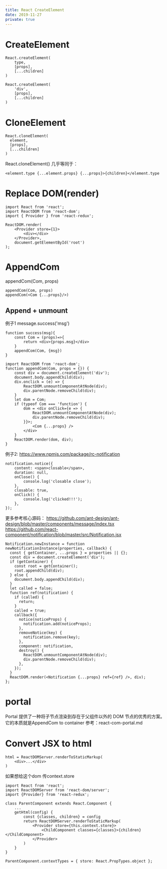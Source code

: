 ```yaml
---
title: React CreateElement
date: 2019-11-27
private: true
---
```

# CreateElement

    React.createElement(
        type,
        [props],
        [...children]
    )

    React.createElement(
        'div',
        [props],
        [...children]
    )

# CloneElement
    React.cloneElement(
      element,
      [props],
      [...children]
    )

React.cloneElement() 几乎等同于：

    <element.type {...element.props} {...props}>{children}</element.type

# Replace DOM(render)
    import React from 'react';
    import ReactDOM from 'react-dom';
    import { Provider } from 'react-redux';

    ReactDOM.render(
        <Provider store={1}>
            <div></div>
        </Provider>,
        document.getElementById('root')
    );

# AppendCom
appendCom(Com, props) 

    appendCom(Com, props)
    appendCom(<Com {...props}/>)

## Append + unmount
例子1 message.success('msg') 

    function success(msg){ 
        const Com = (props)=>{
            return <div>{props.msg}</div>
        }
        appendCom(Com, {msg})
    }

    import ReactDOM from 'react-dom';
    function appendCom(Com, props = {}) {
        const div = document.createElement('div');
        document.body.appendChild(div);
        div.onclick = (e) => {
            ReactDOM.unmountComponentAtNode(div);
            div.parentNode.removeChild(div);
        }
        let dom = Com;
        if (typeof Com === 'function') {
            dom = <div onClick={e => {
                ReactDOM.unmountComponentAtNode(div);
                div.parentNode.removeChild(div);
            }}>;
                <Com {...props} />
            </div>
        }
        ReactDOM.render(dom, div);
    }

例子2: https://www.npmjs.com/package/rc-notification 

    notification.notice({
        content: <span>closable</span>,
        duration: null,
        onClose() {
            console.log('closable close');
        },
        closable: true,
        onClick() {
            console.log('clicked!!!');
        },
    });

更多参考核心源码：
https://github.com/ant-design/ant-design/blob/master/components/message/index.tsx
https://github.com/react-component/notification/blob/master/src/Notification.jsx

    Notification.newInstance = function newNotificationInstance(properties, callback) {
      const { getContainer, ...props } = properties || {};
      const div = document.createElement('div');
      if (getContainer) {
        const root = getContainer();
        root.appendChild(div);
      } else {
        document.body.appendChild(div);
      }
      let called = false;
      function ref(notification) {
        if (called) {
          return;
        }
        called = true;
        callback({
          notice(noticeProps) {
            notification.add(noticeProps);
          },
          removeNotice(key) {
            notification.remove(key);
          },
          component: notification,
          destroy() {
            ReactDOM.unmountComponentAtNode(div);
            div.parentNode.removeChild(div);
          },
        });
      }
      ReactDOM.render(<Notification {...props} ref={ref} />, div);
    };

# portal
Portal 提供了一种将子节点渲染到存在于父组件以外的 DOM 节点的优秀的方案。
它的本质就是AppendCom to container
参考：react-com-portal.md


# Convert JSX to html
    html = ReactDOMServer.renderToStaticMarkup(
        <div>...</div>
    )

如果想给这个dom 传context.store

    import React from 'react';
    import ReactDOMServer from 'react-dom/server';
    import {Provider} from 'react-redux';

    class ParentComponent extends React.Component {
        ...
        getHtml(config) {
            const {classes, children} = config
            return ReactDOMServer.renderToStaticMarkup(
                <Provider store={this.context.store}>
                    <ChildComponent classes={classes}>{children}</ChildComponent>
                </Provider>
            )
        }
    }

    ParentComponent.contextTypes = { store: React.PropTypes.object };